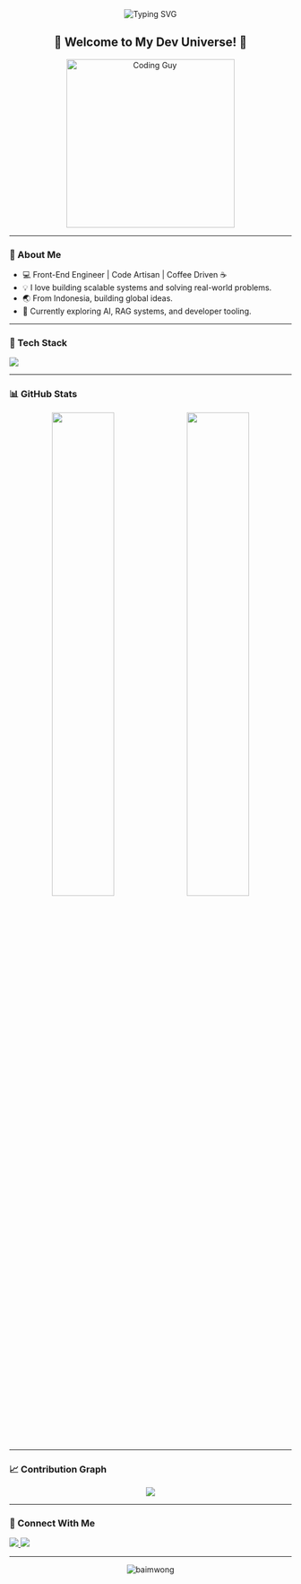 <!-- Profil README by Baim -->

<div align="center">

<img src="https://readme-typing-svg.demolab.com?font=Fira+Code&duration=3000&pause=1000&color=F7F7F7&center=true&vCenter=true&width=435&lines=Hi%2C+I'm+Baim!;Programmer+%7C+Problem+Solver+%7C+Dream+Builder" alt="Typing SVG" />

<h2>🚀 Welcome to My Dev Universe! 🚀</h2>

<img src="https://media.giphy.com/media/qgQUggAC3Pfv687qPC/giphy.gif" width="300" alt="Coding Guy" />

</div>

---

### 👋 About Me

- 💻 Front-End Engineer | Code Artisan | Coffee Driven ☕
- 💡 I love building scalable systems and solving real-world problems.
- 🌏 From Indonesia, building global ideas.
- 🎯 Currently exploring AI, RAG systems, and developer tooling.

---

### 🧰 Tech Stack

<p align="left">
  <img src="https://skillicons.dev/icons?i=ts,react,nextjs,nodejs,nestjs,python,postgres,mongodb,tailwind,redis,figma" />
</p>

---

### 📊 GitHub Stats

<p align="center">
  <img src="https://github-readme-stats.vercel.app/api?username=baimwong&show_icons=true&theme=radical" width="47%" />
  <img src="https://github-readme-streak-stats.herokuapp.com/?user=baimwong&theme=radical" width="47%" />
</p>

---

### 📈 Contribution Graph

<p align="center">
  <img src="https://github-contribution-grid.vercel.app/api?username=baimwong&height=150&width=800&color=blue" />
</p>

---

### 🔗 Connect With Me

<p align="left">
  <a href="https://www.linkedin.com/in/baimwong" target="_blank">
    <img src="https://img.shields.io/badge/LinkedIn-blue?style=for-the-badge&logo=linkedin" />
  </a>
  <a href="mailto:baim@yourdomain.com">
    <img src="https://img.shields.io/badge/Email-D14836?style=for-the-badge&logo=gmail&logoColor=white" />
  </a>
</p>

---

<div align="center">
  <img src="https://komarev.com/ghpvc/?username=baimwong&label=Profile%20views&color=0e75b6&style=flat" alt="baimwong" />
</div>